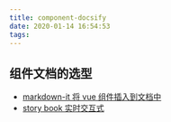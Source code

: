 ```yaml
---
title: component-docsify
date: 2020-01-14 16:54:53
tags:
---
```



## 组件文档的选型

- [markdown-it 将 vue 组件插入到文档中]()
- [story book 实时交互式]()